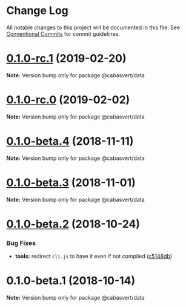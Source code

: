 # Change Log

All notable changes to this project will be documented in this file.
See [Conventional Commits](https://conventionalcommits.org) for commit guidelines.

# [0.1.0-rc.1](https://github.com/cabasvert/cabasvert/compare/@cabasvert/data@0.1.0-rc.0...@cabasvert/data@0.1.0-rc.1) (2019-02-20)

**Note:** Version bump only for package @cabasvert/data





# [0.1.0-rc.0](https://github.com/cabasvert/cabasvert/compare/@cabasvert/data@0.1.0-beta.4...@cabasvert/data@0.1.0-rc.0) (2019-02-02)

**Note:** Version bump only for package @cabasvert/data





# [0.1.0-beta.4](https://github.com/cabasvert/cabasvert/compare/@cabasvert/data@0.1.0-beta.3...@cabasvert/data@0.1.0-beta.4) (2018-11-11)

**Note:** Version bump only for package @cabasvert/data





# [0.1.0-beta.3](https://github.com/cabasvert/cabasvert/compare/@cabasvert/data@0.1.0-beta.2...@cabasvert/data@0.1.0-beta.3) (2018-11-01)

**Note:** Version bump only for package @cabasvert/data





# [0.1.0-beta.2](https://github.com/cabasvert/cabasvert/compare/@cabasvert/data@0.1.0-beta.1...@cabasvert/data@0.1.0-beta.2) (2018-10-24)


### Bug Fixes

* **tools:** redirect `cli.js` to have it even if not compiled ([c5148db](https://github.com/cabasvert/cabasvert/commit/c5148db))





# 0.1.0-beta.1 (2018-10-14)

**Note:** Version bump only for package @cabasvert/data
